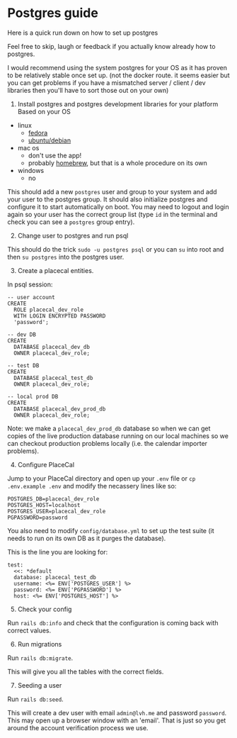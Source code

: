 # Postgres guide

Here is a quick run down on how to set up postgres

Feel free to skip, laugh or feedback if you actually know already how to postgres.

I would recommend using the system postgres for your OS as it has proven to be relatively stable once set up. (not the docker route. it seems easier but you can get problems if you have a mismatched server / client / dev libraries then you'll have to sort those out on your own)

1. Install postgres and postgres development libraries for your platform
   Based on your OS

- linux
  - [fedora](https://docs.fedoraproject.org/en-US/quick-docs/postgresql/)
  - [ubuntu/debian](https://linuxize.com/post/how-to-install-postgresql-on-debian-10/)
- mac os
  - don't use the app!
  - probably [homebrew](https://wiki.postgresql.org/wiki/Homebrew), but that is a whole procedure on its own
- windows
  - no

This should add a new `postgres` user and group to your system and add your user to the postgres group. It should also initialize postgres and configure it to start automatically on boot. You may need to logout and login again so your user has the correct group list (type `id` in the terminal and check you can see a `postgres` group entry).

2. Change user to postgres and run psql

This should do the trick `sudo -u postgres psql` or you can `su` into root and then `su postgres` into the postgres user.

3. Create a placecal entities.

In psql session:

```
-- user account
CREATE
  ROLE placecal_dev_role
  WITH LOGIN ENCRYPTED PASSWORD
  'password';

-- dev DB
CREATE
  DATABASE placecal_dev_db
  OWNER placecal_dev_role;

-- test DB
CREATE
  DATABASE placecal_test_db
  OWNER placecal_dev_role;

-- local prod DB
CREATE
  DATABASE placecal_dev_prod_db
  OWNER placecal_dev_role;
```

Note: we make a `placecal_dev_prod_db` database so when we can get copies of the live production database running on our local machines so we can checkout production problems locally (i.e. the calendar importer problems).

4. Configure PlaceCal

Jump to your PlaceCal directory and open up your `.env` file or `cp .env.example .env` and modify the necassery lines like so:

```
POSTGRES_DB=placecal_dev_role
POSTGRES_HOST=localhost
POSTGRES_USER=placecal_dev_role
PGPASSWORD=password
```

You also need to modify `config/database.yml` to set up the test suite (it needs to run on its own DB as it purges the database).

This is the line you are looking for:

```
test:
  <<: *default
  database: placecal_test_db
  username: <%= ENV['POSTGRES_USER'] %>
  password: <%= ENV['PGPASSWORD'] %>
  host: <%= ENV['POSTGRES_HOST'] %>

```

5. Check your config

Run `rails db:info` and check that the configuration is coming back with correct values.

6. Run migrations

Run `rails db:migrate`.

This will give you all the tables with the correct fields.

7. Seeding a user

Run `rails db:seed`.

This will create a dev user with email `admin@lvh.me` and password `password`. This may open up a browser window with an 'email'. That is just so you get around the account verification process we use.
